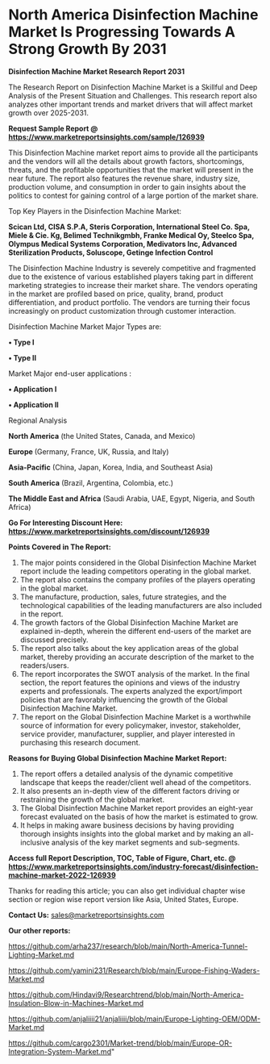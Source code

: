 # North America Disinfection Machine Market Is Progressing Towards A Strong Growth By 2031

<strong>Disinfection Machine Market Research Report 2031</strong>

The Research Report on Disinfection Machine Market is a Skillful and Deep Analysis of the Present Situation and Challenges. This research report also analyzes other important trends and market drivers that will affect market growth over 2025-2031.

<strong>Request Sample Report @ <a href=https://www.marketreportsinsights.com/sample/126939>https://www.marketreportsinsights.com/sample/126939</a></strong>

This Disinfection Machine market report aims to provide all the participants and the vendors will all the details about growth factors, shortcomings, threats, and the profitable opportunities that the market will present in the near future. The report also features the revenue share, industry size, production volume, and consumption in order to gain insights about the politics to contest for gaining control of a large portion of the market share.

Top Key Players in the Disinfection Machine Market:

<strong>Scican Ltd, CISA S.P.A, Steris Corporation, International Steel Co. Spa, Miele & Cie. Kg, Belimed Technikgmbh, Franke Medical Oy, Steelco Spa, Olympus Medical Systems Corporation, Medivators Inc, Advanced Sterilization Products, Soluscope, Getinge Infection Control</strong>

The Disinfection Machine Industry is severely competitive and fragmented due to the existence of various established players taking part in different marketing strategies to increase their market share. The vendors operating in the market are profiled based on price, quality, brand, product differentiation, and product portfolio. The vendors are turning their focus increasingly on product customization through customer interaction.

Disinfection Machine Market Major Types are:

<strong>• Type I

• Type II</strong>

Market Major end-user applications :

<strong>• Application I

• Application II</strong>

Regional Analysis

</u><strong><b>North America</b></strong> (the United States, Canada, and Mexico)

<strong><b>Europe </b></strong>(Germany, France, UK, Russia, and Italy)

<strong><b>Asia-Pacific</b></strong> (China, Japan, Korea, India, and Southeast Asia)

<strong><b>South America</b></strong> (Brazil, Argentina, Colombia, etc.)

<strong><b>The Middle East and Africa</b></strong> (Saudi Arabia, UAE, Egypt, Nigeria, and South Africa)

<strong>Go For Interesting Discount Here: <a href=https://www.marketreportsinsights.com/discount/126939>https://www.marketreportsinsights.com/discount/126939</a></strong>

<strong>Points Covered in The Report:</strong>
<ol>
  <li>The major points considered in the Global Disinfection Machine Market report include the leading competitors operating in the global market.</li>
  <li>The report also contains the company profiles of the players operating in the global market.</li>
  <li>The manufacture, production, sales, future strategies, and the technological capabilities of the leading manufacturers are also included in the report.</li>
  <li>The growth factors of the Global Disinfection Machine Market are explained in-depth, wherein the different end-users of the market are discussed precisely.</li>
  <li>The report also talks about the key application areas of the global market, thereby providing an accurate description of the market to the readers/users.</li>
  <li>The report incorporates the SWOT analysis of the market. In the final section, the report features the opinions and views of the industry experts and professionals. The experts analyzed the export/import policies that are favorably influencing the growth of the Global Disinfection Machine Market.</li>
  <li>The report on the Global Disinfection Machine Market is a worthwhile source of information for every policymaker, investor, stakeholder, service provider, manufacturer, supplier, and player interested in purchasing this research document.</li>
</ol>
<strong>Reasons for Buying Global Disinfection Machine Market Report:</strong>

<ol>
  <li>The report offers a detailed analysis of the dynamic competitive landscape that keeps the reader/client well ahead of the competitors.</li>
  <li>It also presents an in-depth view of the different factors driving or restraining the growth of the global market.</li>
  <li>The Global Disinfection Machine Market report provides an eight-year forecast evaluated on the basis of how the market is estimated to grow.</li>
  <li>It helps in making aware business decisions by having providing thorough insights insights into the global market and by making an all-inclusive analysis of the key market segments and sub-segments.</li>
</ol>
<strong>Access full Report Description, TOC, Table of Figure, Chart, etc. @ <a href=https://www.marketreportsinsights.com/industry-forecast/disinfection-machine-market-2022-126939>https://www.marketreportsinsights.com/industry-forecast/disinfection-machine-market-2022-126939</a></strong>


Thanks for reading this article; you can also get individual chapter wise section or region wise report version like Asia, United States, Europe.

<strong>Contact Us:</strong>
sales@marketreportsinsights.com

<strong>Our other reports:</strong>

<a href=https://github.com/arha237/research/blob/main/North-America-Tunnel-Lighting-Market.md>https://github.com/arha237/research/blob/main/North-America-Tunnel-Lighting-Market.md</a>

<a href=https://github.com/yamini231/Research/blob/main/Europe-Fishing-Waders-Market.md>https://github.com/yamini231/Research/blob/main/Europe-Fishing-Waders-Market.md</a>

<a href=https://github.com/Hindavi9/Researchtrend/blob/main/North-America-Insulation-Blow-in-Machines-Market.md>https://github.com/Hindavi9/Researchtrend/blob/main/North-America-Insulation-Blow-in-Machines-Market.md</a>

<a href=https://github.com/anjaliiii21/anjaliiii/blob/main/Europe-Lighting-OEM/ODM-Market.md>https://github.com/anjaliiii21/anjaliiii/blob/main/Europe-Lighting-OEM/ODM-Market.md</a>

<a href=https://github.com/cargo2301/Market-trend/blob/main/Europe-OR-Integration-System-Market.md>https://github.com/cargo2301/Market-trend/blob/main/Europe-OR-Integration-System-Market.md</a>"
